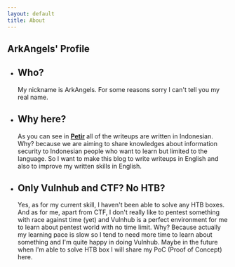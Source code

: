 ```yaml
---
layout: default
title: About
---
```

## ArkAngels' Profile
* ## Who?
  My nickname is ArkAngels. For some reasons sorry I can't tell you my real name.
* ## Why here?
  As you can see in **[Petir](https://petircysec.com)** all of the writeups are written in Indonesian. Why? because we are aiming to share knowledges about information security to Indonesian people who want to learn but limited to the language. So I want to make this blog to write writeups in English and also to improve my written skills in English.
* ## Only Vulnhub and CTF? No HTB?
  Yes, as for my current skill, I haven't been able to solve any HTB boxes. And as for me, apart from CTF, I don't really like to pentest something with race against time (yet) and Vulnhub is a perfect environment for me to learn about pentest world with no time limit. Why? Because actually my learning pace is slow so I tend to need more time to learn about something and I'm quite happy in doing Vulnhub. Maybe in the future when I'm able to solve HTB box I will share my PoC (Proof of Concept) here.
